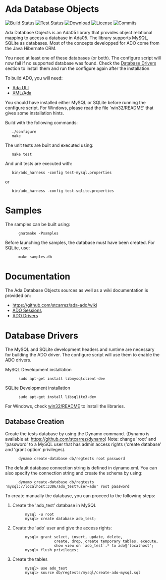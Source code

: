 # Ada Database Objects

[![Build Status](https://img.shields.io/jenkins/s/http/jenkins.vacs.fr/Ada-ADO.svg)](http://jenkins.vacs.fr/job/Ada-ADO/)
[![Test Status](https://img.shields.io/jenkins/t/http/jenkins.vacs.fr/Ada-ADO.svg)](http://jenkins.vacs.fr/job/Ada-ADO/)
[![Download](https://img.shields.io/badge/download-1.1.0-brightgreen.svg)](http://download.vacs.fr/ada-ado/ada-ado-1.1.0.tar.gz)
[![License](http://img.shields.io/badge/license-APACHE2-blue.svg)](LICENSE)
![Commits](https://img.shields.io/github/commits-since/stcarrez/ada-ado/1.1.0.svg)

Ada Database Objects is an Ada05 library that provides
object relational mapping to access a database in Ada05.
The library supports MySQL, SQLite as databases.
Most of the concepts developped for ADO come from the Java Hibernate ORM.

You need at least one of these databases (or both).  The configure script will now
fail if no supported database was found.  Check the [Database Drivers](#database-drivers)
section to install them and run the configure again after the installation.

To build ADO, you will need:

* [Ada Util](https://github.com/stcarrez/ada-util)
* [XML/Ada](http://libre.adacore.com/libre/tools/xmlada/)

You should have installed either MySQL or SQLite before
running the configure script.  For Windows, please read
the file 'win32/README' that gives some installation hints.

Build with the following commands:
```
   ./configure
   make
```
The unit tests are built and executed using:
```
   make test
```
And unit tests are executed with:
```
   bin/ado_harness -config test-mysql.properties
```
or
```
   bin/ado_harness -config test-sqlite.properties
```

# Samples

The samples can be built using:
```
      gnatmake -Psamples
```   

Before launching the samples, the database must have been created.
For SQLite, use:
```
      make samples.db
```

# Documentation

The Ada Database Objects sources as well as a wiki documentation is provided on:

  * https://github.com/stcarrez/ada-ado/wiki
  * [ADO Sessions](https://github.com/stcarrez/ada-ado/wiki/ADO_Sessions)
  * [ADO Drivers](https://github.com/stcarrez/ada-ado/wiki/ADO_Drivers)


# Database Drivers

The MySQL and SQLite development headers and runtime are necessary for building
the ADO driver.  The configure script will use them to enable the ADO drivers.

MySQL Development installation
```
      sudo apt-get install libmysqlclient-dev
```

SQLite Development installation
```
      sudo apt-get install libsqlite3-dev
```
For Windows, check [win32/README](win32/README.md) to install the libraries.


## Database Creation

Create the tests database by using the Dynamo command.
(Dynamo is available at: https://github.com/stcarrez/dynamo)
Note: change 'root' and 'password' to a MySQL user that has admin access rights
('create database' and 'grant option' privileges).
```
      dynamo create-database db/regtests root password
```
The default database connection string is defined in dynamo.xml.
You can also specify the connection string and create the schema by using:
```
      dynamo create-database db/regtests 'mysql://localhost:3306/ado_test?user=ado' root password
```
To create manually the database, you can proceed to the following steps:

1. Create the 'ado_test' database in MySQL
```
         mysql -u root
         mysql> create database ado_test;
```
2. Create the 'ado' user and give the access rights:
```
         mysql> grant select, insert, update, delete,
                      create, drop, create temporary tables, execute,
                      show view on `ado_test`.* to ado@'localhost';
         mysql> flush privileges;
```
3. Create the tables
```
         mysql> use ado_test
         mysql> source db/regtests/mysql/create-ado-mysql.sql
```

